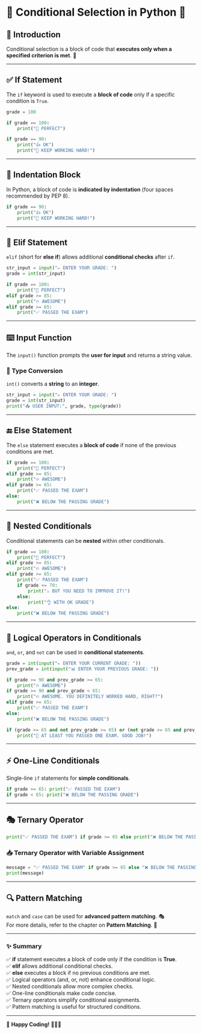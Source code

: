 # 🐍 Conditional Selection in Python 🚀  

## 📌 Introduction  
Conditional selection is a block of code that **executes only when a specified criterion is met**. 🎯

---

## ✅ If Statement  
The `if` keyword is used to execute a **block of code** only if a specific condition is `True`.  

```python
grade = 100

if grade == 100:
    print("🎉 PERFECT")

if grade == 90:
    print("👍 OK")
    print("💪 KEEP WORKING HARD!")
```

---

## 📏 Indentation Block  
In Python, a block of code is **indicated by indentation** (four spaces recommended by PEP 8).  

```python
if grade == 90:
    print("👍 OK")
    print("💪 KEEP WORKING HARD!")
```

---

## 🔀 Elif Statement  
`elif` (short for **else if**) allows additional **conditional checks** after `if`.  

```python
str_input = input("✏️ ENTER YOUR GRADE: ")
grade = int(str_input)

if grade == 100:
    print("🎉 PERFECT")
elif grade >= 85:
    print("🔥 AWESOME")
elif grade >= 65:
    print("✅ PASSED THE EXAM")
```

---

## ⌨️ Input Function  
The `input()` function prompts the **user for input** and returns a string value.  

### 🔄 Type Conversion  
`int()` converts a **string** to an **integer**.  

```python
str_input = input("✏️ ENTER YOUR GRADE: ")
grade = int(str_input)
print("📥 USER INPUT:", grade, type(grade))
```

---

## 🔚 Else Statement  
The `else` statement executes a **block of code** if none of the previous conditions are met.  

```python
if grade == 100:
    print("🎉 PERFECT")
elif grade >= 85:
    print("🔥 AWESOME")
elif grade >= 65:
    print("✅ PASSED THE EXAM")
else:
    print("❌ BELOW THE PASSING GRADE")
```

---

## 🔄 Nested Conditionals  
Conditional statements can be **nested** within other conditionals.  

```python
if grade == 100:
    print("🎉 PERFECT")
elif grade >= 85:
    print("🔥 AWESOME")
elif grade >= 65:
    print("✅ PASSED THE EXAM")
    if grade <= 70:
        print("⚠️ BUT YOU NEED TO IMPROVE IT!")
    else:
        print("👌 WITH OK GRADE")
else:
    print("❌ BELOW THE PASSING GRADE")
```

---

## 🔗 Logical Operators in Conditionals  
`and`, `or`, and `not` can be used in **conditional statements**.  

```python
grade = int(input("✏️ ENTER YOUR CURRENT GRADE: "))
prev_grade = int(input("📊 ENTER YOUR PREVIOUS GRADE: "))

if grade >= 90 and prev_grade >= 65:
    print("🔥 AWESOME")
if grade >= 90 and prev_grade < 65:
    print("🔥 AWESOME. YOU DEFINITELY WORKED HARD, RIGHT?")
elif grade >= 65:
    print("✅ PASSED THE EXAM")
else:
    print("❌ BELOW THE PASSING GRADE")

if (grade >= 65 and not prev_grade >= 65) or (not grade >= 65 and prev_grade >= 65):
    print("👏 AT LEAST YOU PASSED ONE EXAM. GOOD JOB!")
```

---

## ⚡ One-Line Conditionals  
Single-line `if` statements for **simple conditionals**.  

```python
if grade >= 65: print("✅ PASSED THE EXAM")
if grade < 65: print("❌ BELOW THE PASSING GRADE")
```

---

## 🎭 Ternary Operator  
```python
print("✅ PASSED THE EXAM") if grade >= 65 else print("❌ BELOW THE PASSING GRADE")
```

### 📥 Ternary Operator with Variable Assignment  
```python
message = "✅ PASSED THE EXAM" if grade >= 65 else "❌ BELOW THE PASSING GRADE"
print(message)
```

---

## 🔍 Pattern Matching  
`match` and `case` can be used for **advanced pattern matching**. 🎭  
For more details, refer to the chapter on **Pattern Matching**. 📖

---

### ✨ Summary
✅ **if** statement executes a block of code only if the condition is **True**.  
✅ **elif** allows additional conditional checks.  
✅ **else** executes a block if no previous conditions are met.  
✅ Logical operators (and, or, not) enhance conditional logic.  
✅ Nested conditionals allow more complex checks.  
✅ One-line conditionals make code concise.  
✅ Ternary operators simplify conditional assignments.  
✅ Pattern matching is useful for structured conditions.

---

🎉 **Happy Coding!** 🐍🚀💡

